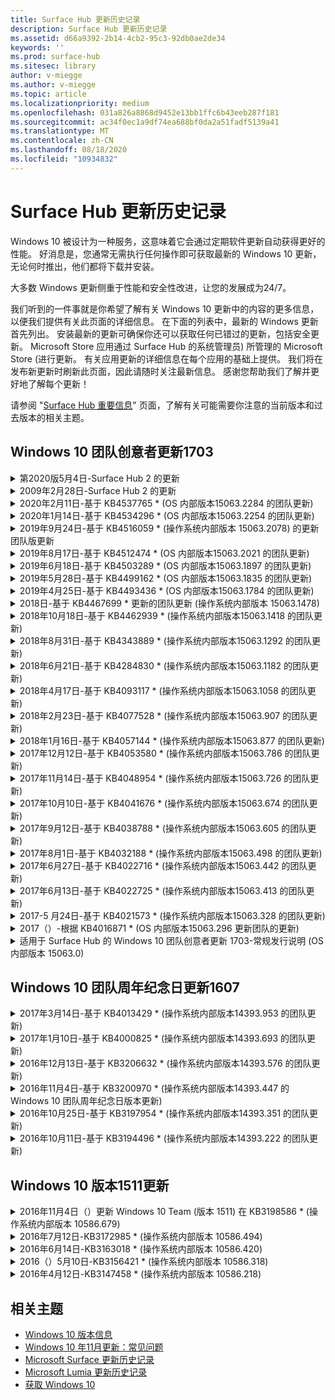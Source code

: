 ```yaml
---
title: Surface Hub 更新历史记录
description: Surface Hub 更新历史记录
ms.assetid: d66a9392-2b14-4cb2-95c3-92db0ae2de34
keywords: ''
ms.prod: surface-hub
ms.sitesec: library
author: v-miegge
ms.author: v-miegge
ms.topic: article
ms.localizationpriority: medium
ms.openlocfilehash: 031a826a8868d9452e13bb1ffc6b43eeb287f181
ms.sourcegitcommit: ac34f0ec1a9df74ea688bf0da2a51fadf5139a41
ms.translationtype: MT
ms.contentlocale: zh-CN
ms.lasthandoff: 08/18/2020
ms.locfileid: "10934832"
---
```

# Surface Hub 更新历史记录

Windows 10 被设计为一种服务，这意味着它会通过定期软件更新自动获得更好的性能。 好消息是，您通常无需执行任何操作即可获取最新的 Windows 10 更新，无论何时推出，他们都将下载并安装。

大多数 Windows 更新侧重于性能和安全性改进，让您的发展成为24/7。

我们听到的一件事就是你希望了解有关 Windows 10 更新中的内容的更多信息，以便我们提供有关此页面的详细信息。 在下面的列表中，最新的 Windows 更新首先列出。 安装最新的更新可确保你还可以获取任何已错过的更新，包括安全更新。 Microsoft Store 应用通过 Surface Hub 的系统管理员) 所管理的 Microsoft Store (进行更新。 有关应用更新的详细信息在每个应用的基础上提供。
我们将在发布新更新时刷新此页面，因此请随时关注最新信息。 感谢您帮助我们了解并更好地了解每个更新！

请参阅 "[Surface Hub 重要信息](https://support.microsoft.com/products/surface-devices/surface-hub)" 页面，了解有关可能需要你注意的当前版本和过去版本的相关主题。

## Windows 10 团队创意者更新1703

<details>
<summary>第2020版5月4日-Surface Hub 2 的更新</summary>

此更新特定于 Surface Hub 2，并提供如下所述的驱动程序和固件更新：

* Surface USB 音频驱动程序-15.3.6。0
  * 改善方向音频性能。
* 英特尔 (R) 显示音频驱动程序-10.27.0。5
  * 改进屏幕共享方案。
* 英特尔 (R) 图形驱动程序-26.20.100.7263
  * 提高系统稳定性。
* Surface System 驱动程序-1.7.139。0
  * 提高系统稳定性。
* 表面 SMC 固件更新-1.176.139。0
  * 提高系统稳定性。
</details>

<details>
<summary>2009年2月28日-Surface Hub 2 的更新</summary>

此更新特定于 Surface Hub 2，并提供如下所述的驱动程序和固件更新：

* Surface Integration 驱动程序-13.46.139。0 
  * 改善显示亮度方案。
* Intel (R) 管理引擎接口驱动程序-1914.12.0.1256
  * 提高系统稳定性。
* 表面 SMC 固件更新-1.161.139。0
  * 改善笔的电池性能。
* Surface UEFI 更新-694.2938.768。0
  * 提高系统稳定性。
</details>

<details>
<summary>2020年2月11日-基于 KB4537765 * (OS 内部版本15063.2284 的团队更新) </summary>

对 Surface Hub 的此更新包括质量改进和安全修补程序。 在 [Windows 10 更新历史记录](https://support.microsoft.com/help/4018124/windows-10-update-history)中尚未概括介绍 Surface Hub 的关键更新，包括：

* 解决了 Skype for Business 通话期间，其他参与者无法听到集线器2的问题。
* 提高 Surface Hub 上某些阿拉伯语、希伯来语和其他 RTL 语言使用方案的可靠性。

请参阅 [Surface Hub 管理员指南](https://docs.microsoft.com/surface-hub/) ，了解如何启用/禁用设备功能和服务。
*[KB4537765](https://support.microsoft.com/help/4537765)
</details>

<details>
<summary>2020年1月14日-基于 KB4534296 * (OS 内部版本15063.2254 的团队更新) </summary>

对 Surface Hub 的此更新包括质量改进和安全修补程序。 在 [Windows 10 更新历史记录](https://support.microsoft.com/help/4018124/windows-10-update-history)中尚未概括介绍 Surface Hub 的关键更新，包括：

* 解决 Microsoft Surface Hub 2 的日志收集问题。

请参阅 [Surface Hub 管理员指南](https://docs.microsoft.com/surface-hub/) ，了解如何启用/禁用设备功能和服务。
*[KB4534296](https://support.microsoft.com/help/4534296)
</details>

<details>
<summary>2019年9月24日-基于 KB4516059 * (操作系统内部版本 15063.2078) 的更新团队版更新</summary>

对 Surface Hub 的此更新包括质量改进和安全修补程序。 在 [Windows 10 更新历史记录](https://support.microsoft.com/help/4018124/windows-10-update-history)中尚未概括介绍 Surface Hub 的关键更新，包括：

 * 更新到 Surface Hub 2 恢复设置页面，准确反映恢复选项。
 * 更新到 Surface Hub 2 的 "欢迎" 屏幕以改善设备 recognizability。
 * 解决 Windows 团队 shell 后台显示错误的问题。
 * 解决了使用 MDM 策略配置时 "开始" 菜单布局的持久性问题。
 * 修复了浏览某些内部网站时发生的 Microsoft Edge 中的问题。
 * 修复了在全屏模式下进行演示时出现的 Skype for business 问题。

请参阅 [Surface Hub 管理员指南](https://docs.microsoft.com/surface-hub/) ，了解如何启用/禁用设备功能和服务。
*[KB4503289](https://support.microsoft.com/help/4503289)
</details>

<details>
<summary>2019年8月17日-基于 KB4512474 * (OS 内部版本15063.2021 的团队更新) </summary>

对 Surface Hub 的此更新包括质量改进和安全修补程序。 在 [Windows 10 更新历史记录](https://support.microsoft.com/help/4018124/windows-10-update-history)中尚未概括介绍 Surface Hub 的关键更新，包括：

 * 确保集线器2的视频输出默认为 "重复" 模式。
 * 提高了 Surface Hub 上的一些阿拉伯语语言使用方案的可靠性。

请参阅 [Surface Hub 管理员指南](https://docs.microsoft.com/surface-hub/) ，了解如何启用/禁用设备功能和服务。
*[KB4503289](https://support.microsoft.com/help/4503289)
 </details>

<details>
<summary>2019年6月18日-基于 KB4503289 * (OS 内部版本15063.1897 的团队更新) </summary>

对 Surface Hub 的此更新包括质量改进和安全修补程序。 在 [Windows 10 更新历史记录](https://support.microsoft.com/help/4018124/windows-10-update-history)中尚未概括介绍 Surface Hub 的关键更新，包括：

* 解决了阻止用户使用 Azure Active Directory 帐户登录到 Microsoft Surface Hub 设备的问题。 出现此问题的原因是以前的会话未成功结束。
* 将对 TLS 1.2 连接的支持添加到设备帐户设置方案中的标识提供程序和 Exchange。
* 修复了在集线器2上的硬件诊断应用的可靠性。 
* 修复以改进对集线器2的首次运行设置体验的一致性。 

请参阅 [Surface Hub 管理员指南](https://docs.microsoft.com/surface-hub/) ，了解如何启用/禁用设备功能和服务。
*[KB4503289](https://support.microsoft.com/help/4503289)
</details>

<details>
<summary>2019年5月28日-基于 KB4499162 * (OS 内部版本15063.1835 的团队更新) </summary>

对 Surface Hub 的此更新包括质量改进和安全修补程序。 在 [Windows 10 更新历史记录](https://support.microsoft.com/help/4018124/windows-10-update-history)中尚未概括介绍 Surface Hub 的关键更新，包括：

* 确保在启用 "使用设备帐户凭据" 功能后，不提示 Surface Hub 用户输入代理凭据。
* 解决了由于音频/视频未使用正确的代理而导致 Skype 连接无法定期失败的问题。
* 在 Skype for Business 中添加对 TLS 1.2 的支持。
* 当 Skype 服务器已禁用 TLS 1.0 或 TLS 1.1 时，解决 Skype 客户端中的 SIP 连接故障。

请参阅 [Surface Hub 管理员指南](https://docs.microsoft.com/surface-hub/) ，了解如何启用/禁用设备功能和服务。
*[KB4499162](https://support.microsoft.com/help/4499162)
</details>

<details>
<summary>2019年4月25日-基于 KB4493436 * (OS 内部版本15063.1784 的团队更新) </summary>

对 Surface Hub 的此更新包括质量改进和安全修补程序。 在 [Windows 10 更新历史记录](https://support.microsoft.com/help/4018124/windows-10-update-history)中尚未概括介绍 Surface Hub 的关键更新，包括：

* 解决与 Surface Hub 连接的某些 USB 设备的视频和音频同步问题。

请参阅 [Surface Hub 管理员指南](https://docs.microsoft.com/surface-hub/) ，了解如何启用/禁用设备功能和服务。
*[KB4493436](https://support.microsoft.com/help/4493436)
</details>

<details>
<summary>2018日-基于 KB4467699 * 更新的团队更新 (操作系统内部版本 15063.1478) </summary>

对 Surface Hub 的此更新包括质量改进和安全修补程序。 在 [Windows 10 更新历史记录](https://support.microsoft.com/help/4018124/windows-10-update-history)中尚未概括介绍 Surface Hub 的关键更新，包括：

* 解决了阻止某些用户登录到 "我的会议和文件" 的问题。

请参阅 [Surface Hub 管理员指南](https://docs.microsoft.com/surface-hub/) ，了解如何启用/禁用设备功能和服务。
*[KBKB4467699](https://support.microsoft.com/help/KB4467699)
</details>

<details>
<summary>2018年10月18日-基于 KB4462939 * (操作系统内部版本15063.1418 的团队更新) </summary>

对 Surface Hub 的此更新包括质量改进和安全修补程序。 在 [Windows 10 更新历史记录](https://support.microsoft.com/help/4018124/windows-10-update-history)中尚未概括介绍 Surface Hub 的关键更新，包括：

* Skype for Business 修补程序： 
  * 解决从睡眠状态恢复时的 Skype for Business 连接问题
  * 解决了在设备连接到 Internet 时的 Skype for Business 网络连接问题
  * 解决从目录中搜索用户时的 Skype for Business 崩溃问题
* 解决了在企业代理环境中中心错误地报告 "无 Internet 连接" 的问题。
* 实施了一项功能，使客户能够通过新的白板体验。

请参阅 [Surface Hub 管理员指南](https://docs.microsoft.com/surface-hub/) ，了解如何启用/禁用设备功能和服务。
*[KB4462939](https://support.microsoft.com/help/4462939)
</details>

<details>
<summary>2018年8月31日-基于 KB4343889 * (操作系统内部版本15063.1292 的团队更新) </summary>

对 Surface Hub 的此更新包括质量改进和安全修补程序。 在 [Windows 10 更新历史记录](https://support.microsoft.com/help/4018124/windows-10-update-history)中尚未概括介绍 Surface Hub 的关键更新，包括：

* 添加对 Microsoft 团队的支持
* 解决 Intune 注册的任务管理问题
* 使管理员能够为中心禁用即时消息和电子邮件服务
* 针对 Surface Hub Skype for Business 应用程序的其他 bug 修复和可靠性改进

请参阅 [Surface Hub 管理员指南](https://docs.microsoft.com/surface-hub/) ，了解如何启用/禁用设备功能和服务。
*[KB4343889](https://support.microsoft.com/help/4343889)
</details>

<details>
<summary>2018年6月21日-基于 KB4284830 * (操作系统内部版本15063.1182 的团队更新) </summary>

对 Surface Hub 的此更新包括质量改进和安全修补程序。 在 [Windows 10 更新历史记录](https://support.microsoft.com/help/4018124/windows-10-update-history)中尚未概括介绍 Surface Hub 的关键更新，包括：

* 在 EMEA 地区对 GDPR 要求的支持的遥测更改

请参阅 [Surface Hub 管理员指南](https://docs.microsoft.com/surface-hub/) ，了解如何启用/禁用设备功能和服务。
*[KB4284830](https://support.microsoft.com/help/KB4284830)
</details>

<details>
<summary>2018年4月17日-基于 KB4093117 * (操作系统内部版本15063.1058 的团队更新) </summary>

对 Surface Hub 的此更新包括质量改进和安全修补程序。 在 [Windows 10 更新历史记录](https://support.microsoft.com/help/4018124/windows-10-update-history)中尚未概括介绍 Surface Hub 的关键更新，包括：

* 解决有线投影问题
* 为特定 MDM (移动设备管理) 策略启用批量更新
* 解决国际电话的电话拨号程序问题
* 解决两个 Surface Hub 加入同一会议时的图像解析问题
* 解决) 证书处理错误的 OMS (操作管理套件
* 解决了在会话结束时清理的安全问题
* 解决在将 Surface Hub 指定到通道149到165时的 Miracast 问题
  * 由于地区政府的规定，频道149至165将继续在欧洲、日本或以色列不可用

请参阅 [Surface Hub 管理员指南](https://docs.microsoft.com/surface-hub/) ，了解如何启用/禁用设备功能和服务。
*[KB4093117](https://support.microsoft.com/help/4093117)
</details>

<details>
<summary>2018年2月23日-基于 KB4077528 * (操作系统内部版本15063.907 的团队更新) </summary>

对 Surface Hub 的此更新包括质量改进和安全修补程序。 在 [Windows 10 更新历史记录](https://support.microsoft.com/help/4018124/windows-10-update-history)中尚未概括介绍 Surface Hub 的关键更新，包括：

* 解决了未正确应用 MDM 设置的问题
* 改进的清理过程

请参阅 [Surface Hub 管理员指南](https://docs.microsoft.com/surface-hub/) ，了解如何启用/禁用设备功能和服务。
*[KB4077528](https://support.microsoft.com/help/4077528)
</details>

<details>
<summary>2018年1月16日-基于 KB4057144 * (操作系统内部版本15063.877 的团队更新) </summary>

对 Surface Hub 的此更新包括质量改进和安全修补程序。 在 [Windows 10 更新历史记录](https://support.microsoft.com/help/4018124/windows-10-update-history)中尚未概括介绍 Surface Hub 的关键更新，包括：

* 通过 MDM 添加管理 "开始" 菜单磁贴布局的功能
* 有关密码旋转配置的 MDM 错误修复

请参阅 [Surface Hub 管理员指南](https://docs.microsoft.com/surface-hub/) ，了解如何启用/禁用设备功能和服务。
*[KB4057144](https://support.microsoft.com/help/4057144)
</details>

<details>
<summary>2017年12月12日-基于 KB4053580 * (操作系统内部版本15063.786 的团队更新) </summary>

对 Surface Hub 的此更新包括质量改进和安全修补程序。 在 [Windows 10 更新历史记录](https://support.microsoft.com/help/4018124/windows-10-update-history)中尚未概括介绍 Surface Hub 的关键更新，包括：

* 解决 Skype for Business 通话期间 (撕裂或闪烁) 相机视频闪烁
* 解决了通知中心 SSD ID 问题

请参阅 [Surface Hub 管理员指南](https://docs.microsoft.com/surface-hub/) ，了解如何启用/禁用设备功能和服务。
*[KB4053580](https://support.microsoft.com/help/4053580)
</details>

<details>
<summary>2017年11月14日-基于 KB4048954 * (操作系统内部版本15063.726 的团队更新) </summary>

对 Surface Hub 的此更新包括质量改进和安全修补程序。 在 [Windows 10 更新历史记录](https://support.microsoft.com/help/4018124/windows-10-update-history)中尚未概括介绍 Surface Hub 的关键更新，包括：

* 允许客户使用 MDM 策略启用 802.1 x 有线网络身份验证的功能更新。
* 一个功能更新，使用户可以在打开文件时动态选择其选择的应用程序。
* 修复：确保结束会话清理完全删除用户帐户和设备之间的所有连接。
* 改善清理时间以及 Miracast 连接时间的性能修复。
* 在广告 hock 会议期间引入了轻松的身份验证利用率。
* 修复：确保服务组件使用在设备上配置的同一代理。
* 减少并更全面地保护设备传输的遥测，从而减少带宽利用率。
* 启用允许用户在会议结束后向 Microsoft 提供反馈的功能。

请参阅 [Surface Hub 管理员指南](https://docs.microsoft.com/surface-hub/) ，了解如何启用/禁用设备功能和服务。
*[KB4048954](https://support.microsoft.com/help/4048954)
</details>

<details>
<summary>2017年10月10日-基于 KB4041676 * (操作系统内部版本15063.674 的团队更新) </summary>

对 Surface Hub 的此更新包括质量改进和安全修补程序。 在 [Windows 10 更新历史记录](https://support.microsoft.com/help/4018124/windows-10-update-history)中尚未概括介绍 Surface Hub 的关键更新，包括：

* Skype for Business
  * 解决了在从睡眠状态恢复时需要重新启动设备的问题。
  * 修复了外部联系人无法通过 Skype Online 中心帐户解决的问题。
* PowerPoint
  * 修复了某些 PowerPoint 演示文稿无法在中心上进行投影的问题。
* 常规
  * 修复以解决系统管理员无法禁用 USB 端口的问题。

*[KB4041676](https://support.microsoft.com/help/4041676)
</details>

<details>
<summary>2017年9月12日-基于 KB4038788 * (操作系统内部版本15063.605 的团队更新)  </summary>

对 Surface Hub 的此更新包括质量改进和安全修补程序。 在 [Windows 10 更新历史记录](https://support.microsoft.com/help/4018124/windows-10-update-history)中尚未概括介绍 Surface Hub 的关键更新，包括：

* 安全性
  * 解决从睡眠唤醒设备时 Bitlocker 的问题。
* 常规
  * 减少设备运行状况遥测的频率/数量，从而提高系统性能。
  * 修复了阻止设备收集系统日志的问题。

*[KB4038788](https://support.microsoft.com/help/4038788)
</details>

<details>
<summary>2017年8月1日-基于 KB4032188 * (操作系统内部版本15063.498 的团队更新) </summary>

* Skype for Business 
  * 解决 Skype for Business 登录问题，需要重试或重新启动系统。
  * 解决了不正确显示的 Skype for Business 会议时间。
  * 改进 Surface Hub Skype for business 可靠性的修补程序。

*[KB4032188](https://support.microsoft.com/help/4032188)
</details>

<details>
<summary>2017年6月27日-基于 KB4022716 * (操作系统内部版本15063.442 的团队更新) </summary>

对 Surface Hub 的此更新包括质量改进和安全修补程序。 在 [Windows 10 更新历史记录](https://support.microsoft.com/help/4018124/windows-10-update-history)中尚未概括介绍 Surface Hub 的关键更新，包括：

* 地址 NVIDIA 驱动程序崩溃可能会导致睡眠 84 "Surface Hub 断电，需要手动重启。
* 解决了某些应用无法在 84 "Surface Hub" 上启动的问题。

*[KB4022716](https://support.microsoft.com/help/4022716)
</details>

<details>
<summary>2017年6月13日-基于 KB4022725 * (操作系统内部版本15063.413 的团队更新) </summary>

对 Surface Hub 的此更新包括质量改进和安全修补程序。 在 [Windows 10 更新历史记录](https://support.microsoft.com/help/4018124/windows-10-update-history)中尚未概括介绍 Surface Hub 的关键更新，包括：

* 常规
  * 已解决笔墨迹丢弃的笔问题
  * 解决了导致 "清理" 会议时间延长的问题

*[KB4022725](https://support.microsoft.com/help/4022725)
</details>

<details>
<summary>2017-5 月24日-基于 KB4021573 * (操作系统内部版本15063.328 的团队更新) </summary>

对 Surface Hub 的此更新包括质量改进和安全修补程序。 在 [Windows 10 更新历史记录](https://support.microsoft.com/help/4018124/windows-10-update-history)中尚未概括介绍 Surface Hub 的关键更新，包括：

* 常规
  * 更新问题时，解决了代理设置保留问题

*[KB4021573](https://support.microsoft.com/help/4021573)
</details>

<details>
<summary>2017（）-根据 KB4016871 * (OS 内部版本15063.296 更新团队的更新) </summary>

对 Surface Hub 的此更新包括质量改进和安全修补程序。 在 [Windows 10 更新历史记录](https://support.microsoft.com/help/4018124/windows-10-update-history)中尚未概括介绍 Surface Hub 的关键更新，包括：

* 常规
  * 解决的睡眠/唤醒周期问题
  * 解决了多个重置和恢复问题
  * 解决 "更新历史记录" 选项卡问题
  * 已解决的 Miracast 服务启动问题
* 应用
  * 修复了应用包更新错误

*[KB4016871](https://support.microsoft.com/help/4016871)
</details>

<details>
<summary>适用于 Surface Hub 的 Windows 10 团队创意者更新 1703-常规发行说明 (OS 内部版本 15063.0) </summary>

对 Surface Hub 的此更新包括质量改进和安全修补程序。 在 [Windows 10 更新历史记录](https://support.microsoft.com/help/4018124/windows-10-update-history)中尚未概括介绍 Surface Hub 的关键更新，包括：

* 发展大屏幕体验 
  * 改进了欢迎和开始的会议轮播
  * 直接从 "开始" 菜单加入会议和结束会话
  * 在会话期间应用可以更好地利用屏幕
  * 简化的 Skype 控件
  * 改进了提供反馈的机制
* 访问我的个人内容 *
  * 欢迎或开始个人单一登录
  * 直接从 "开始" 菜单加入会议和结束会话
  * 通过 OneDrive for business 直接从 "开始" 访问个人文件
  * 预填充的与会者登录
  * 通过 "身份验证器" 应用简化的身份验证流 * *
* 部署 & 易管理性 
  * 通过批量预配简化了 OOBE 体验
  * 基于云的设备恢复服务
  * 企业客户端证书支持
  * 改进了代理凭据支持
  * 已添加和/improved Skype 服务质量 (QoS) 配置支持
  * 添加了在 "设置" 中设置默认设备音量的功能
  * 改进了针对 Surface Hub[设置](https://docs.microsoft.com/surface-hub/remote-surface-hub-management)的 MDM 支持
* 提高了安全性 
  * 已添加限制仅限 BitLocker 的 USB 驱动器的功能
  * 添加了通过 MDM 禁用 USB 端口的功能
  * 已添加在超时时禁用 "恢复会话" 功能的功能
  * 有线 802.1 x 支持添加
* 音频和投影
  * 杜比音频 "人体学扬声器" 增强功能
  * 在 Skype for Business 通话期间，减少了使用笔时的 "笔点击" 声音
  * 添加了对 Miracast 基础结构连接的支持
* 可靠性和性能修复程序
  * 解决了多个重置和恢复问题
  * 利用客户证书时已解决 Surface Hub Exchange 身份验证问题
  * 改进的 Wlan 网络连接和凭据稳定性
  * 修复了视频播放期间的 "Miracast 音频" 弹出和同步问题
  * 用于禁用自动连接行为的包含设置

* 单一登录功能需要使用 Office365 和 OneDrive for business * * 请参阅管理员指南了解服务要求

</details>

## Windows 10 团队周年纪念日更新1607

<details>
<summary>2017年3月14日-基于 KB4013429 * (操作系统内部版本14393.953 的团队更新) </summary>

对 Surface Hub 的此更新包括质量改进和安全修补程序。 在 [Windows 10 更新历史记录](https://support.microsoft.com/help/4018124/windows-10-update-history)中尚未概括介绍 Surface Hub 的关键更新，包括：

* 常规
  * 文件资源管理器的安全修补程序阻止导航到受限制的文件位置
* Skype for Business
  * 在基于远程桌面的屏幕共享中修复到地址延迟

*[KB4013429](https://support.microsoft.com/help/4013429)
</details>

<details>
<summary>2017年1月10日-基于 KB4000825 * (操作系统内部版本14393.693 的团队更新) </summary>

对 Surface Hub 的此更新包括质量改进和安全修补程序。 在 [Windows 10 更新历史记录](https://support.microsoft.com/help/4018124/windows-10-update-history)中尚未概括介绍 Surface Hub 的关键更新，包括：

* 支持选择用于物理日语键盘的106/109 键盘布局

*[KB4000825](https://support.microsoft.com/help/4000825)
</details>

<details>
<summary>2016年12月13日-基于 KB3206632 * (操作系统内部版本14393.576 的团队更新) </summary>

对 Surface Hub 的此更新包括质量改进和安全修补程序。 在 [Windows 10 更新历史记录](https://support.microsoft.com/help/4018124/windows-10-update-history)中尚未概括介绍 Surface Hub 的关键更新，包括：

* 解决有线连接音频失真问题

*[KB3206632](https://support.microsoft.com/help/3206632)
</details>

<details>
<summary>2016年11月4日-基于 KB3200970 * (操作系统内部版本14393.447 的 Windows 10 团队周年纪念日版本更新) </summary>

此更新到 Windows 10 团队周年纪念更新 (版本 1607) 用于 Surface Hub，包括质量改进和安全修补程序。 在 [Windows 10 更新历史记录](https://support.microsoft.com/help/4018124/windows-10-update-history)中尚未概括介绍 Surface Hub 的关键更新，包括：

* 用于改进可靠性的 Skype for Business 缺陷修复程序

*[KB3200970](https://support.microsoft.com/help/3200970)
</details>

<details>
<summary>2016年10月25日-基于 KB3197954 * (操作系统内部版本14393.351 的团队更新) </summary>

对 Surface Hub 的此更新包括质量改进和安全修补程序。 在 [Windows 10 更新历史记录](https://support.microsoft.com/help/4018124/windows-10-update-history)中尚未概括介绍 Surface Hub 的关键更新，包括：

* 支持操作系统和 Bios 中的新睡眠功能，以减少 Surface Hub 的电源消耗并提高其长期可靠性
* 常规
  * 解决屏幕键盘有时不会出现的情况
  * 解决打开计划会议时偶尔出现的白板应用程序切换
  * 解决了在重置设备后阻止管理员更改本地管理员密码的问题
  * 在设备重置期间，BIOS 更改解决了状态栏跟踪问题
  * UEFI 更新解决断电问题

*[KB3197954](https://support.microsoft.com/help/3197954)
</details>

<details>
<summary>2016年10月11日-基于 KB3194496 * (操作系统内部版本14393.222 的团队更新) </summary>

此更新将 Windows 10 团队周年更新带入 Surface Hub，包括质量改进和安全修补程序。  (设备安装后，将运行 Windows 10 版本1607。对 Surface Hub ) 关键更新，在 [Windows 10 更新历史记录](https://support.microsoft.com/help/4018124/windows-10-update-history)中尚未列出，包括：

* Skype for Business
  * 加入会议时的性能改进，包括使用联盟帐户加入会议时的问题
  * 基于视频的屏幕共享 (VBSS) 支持现在可在 Surface Hub 的 Skype for business 上使用
  * 解决了5分钟的空闲时间问题后已断开连接
  * 解决了 Skype 集线器到集线器屏幕共享故障
  * 对 Skype 视频的改进，包括：
    * 在具有多个视频演示者的会议期间丢失视频
    * 通话过程中的视频裁剪
    * 其他参与者无法显示的传出呼叫视频
  * UPN 登录错误的解决问题
  * 在使用会话初始协议 (SIP) 通话期间解决了使用拨号盘的问题
* 白板
  * 用户现在可以通过 "共享" 功能，使用 OneDrive online 服务 (保存和撤回白板会话) 
  * 改进了从 dock 中删除笔时的启动白板
* 应用
  * 预安装 OneDrive 应用，用于访问个人和工作文件
  * 预安装的照片应用，查看照片和视频
  * 预安装的 PowerBI 应用，用于查看仪表板
  * Office 应用（Word、Excel、PowerPoint）都支持墨迹
  * Surface Hub 上的边缘现在支持基于 Flash 的网站
* 常规
  * 已启用音频设备选择 (使用外部音频设备连接的 Surface Hub) 
  * 已支持 DisplayPort 输出连接器上的 HDCP 支持
  * 系统 UI 更改为可用性优化设置 (有关其他详细信息，请参阅 [用户和管理员指南](https://www.microsoft.com/surface/support/surface-hub)) 
  * Bug 修复和性能优化，可加速 Azure Active Directory 登录流
  * 显著改进了重置和还原 Surface Hub 所需的时间
  * 已在设置内添加了 Windows Defender UI
  * 改进的 UX 触摸开始
  * 通过 Miracast 支持的设备支持超过1080p 的无线投影支持
  * 已解决启动时出现 "没有 internet 连接" 和 "约会可能已过期" 的错误通知状态
  * 改进了屏幕键盘的可靠性
  * 有关使用 Windows 映像 & 配置设计器 (ICD) 和改进的针对 Operations Management Suite (OMS 的 Surface Hub 监控解决方案的更多支持。) 

*[KB3194496](https://support.microsoft.com/help/3194496)
</details>

## Windows 10 版本1511更新

<details>
<summary>2016年11月4日（）更新 Windows 10 Team (版本 1511) 在 KB3198586 * (操作系统内部版本 10586.679) </summary>

对 Windows 10 Team (版本 1511) 到 Surface Hub 的此更新包括在 [Windows 10 更新历史记录](https://support.microsoft.com/help/4018124/windows-10-update-history)中概括的质量改进和安全修补程序。 此更新中没有特定于 Surface Hub 的项目。

*[KB3198586](https://support.microsoft.com/help/3198586)
</details>

<details>
<summary>2016年7月12日-KB3172985 * (操作系统内部版本 10586.494) </summary>

此更新包括质量改进和安全修补程序。 此更新中未引入任何新的操作系统功能。 特定于 Surface Hub 的关键更改 (那些尚未包含在 [Windows 10 更新历史记录](https://support.microsoft.com/help/4018124/windows-10-update-history)) 中的内容，包括：

* 修复了导致 Windows 系统崩溃的问题
* 修复了导致重复边缘崩溃的问题
* 修复了导致预关闭服务崩溃的问题
* 修复了会话后无法正确删除某些应用数据的问题
* 更新了 Broadcom NFC 驱动程序以提高 NFC 性能
* 更新了 Marvell Wlan 驱动程序以提高 Miracast 性能
* 已更新的 Nvidia 驱动程序，可修复 84 "Surface Hub 设备显示暗淡或模糊内容的显示 bug
* 修复了许多 Skype for Business 问题，包括： 
  * 导致 Skype for Business 在会议期间断开连接的问题
  * 当会议组织者在联合配置中时，用户无法加入会议的问题
  * 启用 Skype for Business 应用程序共享
  * 导致 Skype 应用程序崩溃的问题
* 在 "设置" 中添加了提示，通知用户当设备重置在完成之前中断时，操作系统可能会损坏

*[KB3172985](https://support.microsoft.com/help/3172985)
</details>

<details>
<summary>2016年6月14日-KB3163018 * (操作系统内部版本 10586.420) </summary>

对 Surface Hub 的此更新包括质量改进和安全修补程序。 此更新中未引入任何新的操作系统功能。 在 [Windows 10 更新历史记录](https://support.microsoft.com/help/4018124/windows-10-update-history)中尚未概括介绍 Surface Hub 的关键更新，包括：

* 受限制的版本。 有关 Surface Hub 特定程序包详细信息，请参阅2016年7月12日- [KB3172985](https://support.microsoft.com/en-us/help/3172985) (操作系统内部版本 10586.494) 

*[KB3163018](https://support.microsoft.com/help/3163018)
</details>

<details>
<summary>2016（）5月10日-KB3156421 * (操作系统内部版本 10586.318) </summary>

对 Surface Hub 的此更新包括质量改进和安全修补程序。 此更新中未引入任何新的操作系统功能。 在 [Windows 10 更新历史记录](https://support.microsoft.com/help/4018124/windows-10-update-history)中尚未概括介绍 Surface Hub 的关键更新，包括：

* 修复了阻止某些应用商店应用 (OneDrive) 安装的问题
* 修复了导致触摸输入停止在应用程序中响应的问题

*[KB3156421](https://support.microsoft.com/help/3156421)
</details>

<details>
<summary>2016年4月12日-KB3147458 * (操作系统内部版本 10586.218) </summary>

对 Surface Hub 的此更新包括质量改进和安全修补程序。 此更新中未引入任何新的操作系统功能。 在 [Windows 10 更新历史记录](https://support.microsoft.com/help/4018124/windows-10-update-history)中尚未概括介绍 Surface Hub 的关键更新，包括：

* 修复了无法在会话之间正确重置卷级别的问题

*[KB3147458](https://support.microsoft.com/help/3147458)
</details>

## 相关主题

* [Windows 10 版本信息](https://go.microsoft.com/fwlink/p/?LinkId=724328)
* [Windows 10 年11月更新：常见问题](https://windows.microsoft.com/windows-10/windows-update-faq)
* [Microsoft Surface 更新历史记录](https://go.microsoft.com/fwlink/p/?LinkId=724327)
* [Microsoft Lumia 更新历史记录](https://go.microsoft.com/fwlink/p/?LinkId=785968)
* [获取 Windows 10](https://go.microsoft.com/fwlink/p/?LinkId=616447)
